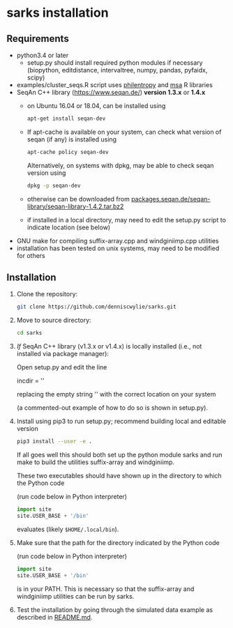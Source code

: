 # sarks installation

Requirements
------------
- python3.4 or later
  - setup.py should install required python modules if necessary
    (biopython, editdistance, intervaltree, numpy, pandas, pyfaidx, scipy)
- examples/cluster_seqs.R script uses [philentropy](https://cran.r-project.org/web/packages/philentropy/index.html) and [msa](https://bioconductor.org/packages/release/bioc/html/msa.html) R libraries
- SeqAn C++ library (https://www.seqan.de/) **version 1.3.x** or **1.4.x**
  - on Ubuntu 16.04 or 18.04, can be installed using

    ```bash
	apt-get install seqan-dev
	```
	
  - If apt-cache is available on your system, can check what version of seqan (if any) is installed using

    ```bash
    apt-cache policy seqan-dev
    ```

    Alternatively, on systems with dpkg, may be able to check seqan version using

    ```bash
	dpkg -p seqan-dev
	```

  - otherwise can be downloaded from
    [packages.seqan.de/seqan-library/seqan-library-1.4.2.tar.bz2](http://packages.seqan.de/seqan-library/seqan-library-1.4.2.tar.bz2)
  - if installed in a local directory, may need to edit the
    setup.py script to indicate location (see below)
- GNU make for compiling suffix-array.cpp and windginiimp.cpp utilities
- installation has been tested on unix systems, may need to be modified for others

Installation
------------

1. Clone the repository:
   ```bash
   git clone https://github.com/denniscwylie/sarks.git
   ```

2. Move to source directory:
   ```bash
   cd sarks
   ```

3. *If* SeqAn C++ library (v1.3.x or v1.4.x) is locally installed (i.e., not installed via package manager):

   Open setup.py and edit the line

   incdir = ''

   replacing the empty string '' with the correct location on your system

   (a commented-out example of how to do so is shown in setup.py).

4. Install using pip3 to run setup.py; recommend building local and editable version
   ```bash
   pip3 install --user -e .
   ```
   If all goes well this should both set up the python module sarks and
   run make to build the utilities suffix-array and windginiimp.
   
   These two executables should have shown up in the directory to which the Python code

   (run code below in Python interpreter)
   ```python
   import site
   site.USER_BASE + '/bin'
   ```
   evaluates (likely `$HOME/.local/bin`).

5. Make sure that the path for the directory indicated by the Python code

   (run code below in Python interpreter)
   ```python
   import site
   site.USER_BASE + '/bin'
   ```
   is in your PATH. This is necessary so that the suffix-array and windginiimp
   utilities can be run by sarks.

6. Test the installation by going through the simulated data example
   as described in [README.md](README.md).
